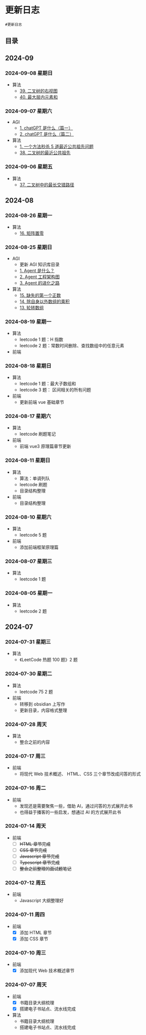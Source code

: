 
# 更新日志

`#更新日志`  


## 目录
<!-- toc -->
 ## 2024-09 

### 2024-09-08 星期日

- 算法
	- [39.  二叉树的右视图](/post/53d0716e96a55317902dba8386fcd396.html)
	- [40. 最大层内元素和](/post/b5050cdc06f55f2f97c130dbbcfd2f27.html)

###  2024-09-07 星期六

- AGI
	- [1. chatGPT 是什么（篇一）](/post/939966fcd5b75bdab0eafc80a3655f6d.html)
	- [2. chatGPT 是什么（篇二）](/post/29c2278815b35bffaf0e444648f0f394.html)
- 算法
	- [1. 一个方法秒杀 5 道最近公共祖先问题](/post/f0e445aee36d59e19106f6e8aedf140e.html)
	- [38.  二叉树的最近公共祖先](/post/e628f633d8ac59359d359560229e98c1.html)

### 2024-09-06 星期五

- 算法
	- [37.  二叉树中的最长交错路径](/post/bd14e426cc4a5deeb5345a749448428f.html)

## 2024-08

### 2024-08-26 星期一

- 算法
	- [16.  矩阵置零](/post/f0f9f1abe9d55090a9dbf21e7bff953c.html)

### 2024-08-25 星期日

- AGI
	- 更新 AGI 知识库目录
	- [1.  Agent 是什么？](/post/52d8da8fb4d058a1b87c26c88f38a72a.html)
	- [2.  Agent 工程架构图](/post/8e494c44953e5920aecb4fcc1cad25e1.html)
	- [3. Agent 的进化之路](/post/447ec601edac5bb6827a7cf8d9dd7762.html)
- 算法
	- [15.  缺失的第一个正数](/post/b32a8e12d366561d8dbcc8722490babd.html)
	- [14.  除自身以外数组的乘积](/post/a8992cbb847c585696479aa926632b7a.html)
	- [13. 轮转数组](/post/add68b3b6c015c5aa710d0cf18e2b6ef.html)

### 2024-08-19 星期一

- 算法
	- leetcode 1 题：H 指数
	- leetcode 2 题：常数时间删除、查找数组中的任意元素
- 前端
### 2024-08-18 星期日

- 算法
	- leetcode 1 题：最大子数组和
	- leetcode 3 题： 区间相关的所有问题 
- 前端
	- 更新前端 vue 基础章节

### 2024-08-17 星期六

- 算法
	- leetcode 刷题笔记
- 前端
	- 前端 vue3 原理篇章节更新

### 2024-08-11 星期日

- 算法 
	- 算法：单调列队
	- leetcode 刷题
	- 目录结构整理
- 前端
	- 目录结构整理

### 2024-08-10 星期六

- 算法
	- leetcode 5 题
- 前端
	- 添加前端框架原理篇

### 2024-08-07 星期三

- 算法
	- leetcode 1 题

### 2024-08-05 星期一

- 算法
	- leetcode 2 题

## 2024-07

### 2024-07-31 星期三

- 算法
	- 《LeetCode 热题 100 题》2 题

### 2024-07-30 星期二

- 算法
	- leetcode 75 2 题
- 前端
	- 转移到 obsidian 上写作
	- 更新目录，内容格式整理

### 2024-07-28 周天

- 算法
	- 整合之前的内容

### 2024-07-17 周三

- 前端
	-  将现代 Web 技术概述、 HTML、CSS 三个章节改成问答的形式

### 2024-07-16 周二

- 前端
	- 发现还是需要聚焦一些，借助 AI，通过问答的方式展开此书
	- 也得益于播客的一些启发，想通过 AI 的方式展开此书

### 2024-07-14 周天

- 前端
	- [ ] ~~HTML 章节完成~~
	- [ ] ~~CSS 章节完成~~
	- [ ] ~~Javascript 章节完成~~
	- [ ] ~~Typescript 章节完成~~
	- [ ] ~~整合之前整理的面试题笔记~~

### 2024-07-12 周五

- 前端
	- Javascript 大纲整理好

### 2024-07-11 周四

- 前端
	- [x] 添加 HTML 章节
	- [x] 添加 CSS 章节

### 2024-07-10 周三

- 前端
	- [x] 添加现代 Web 技术概述章节

### 2024-07-07 周天

- 前端
	- [x] 书籍目录大纲梳理
	- [x] 搭建电子书站点、流水线完成
- 算法
	- 书籍目录大纲梳理
	- 搭建电子书站点、流水线完成

